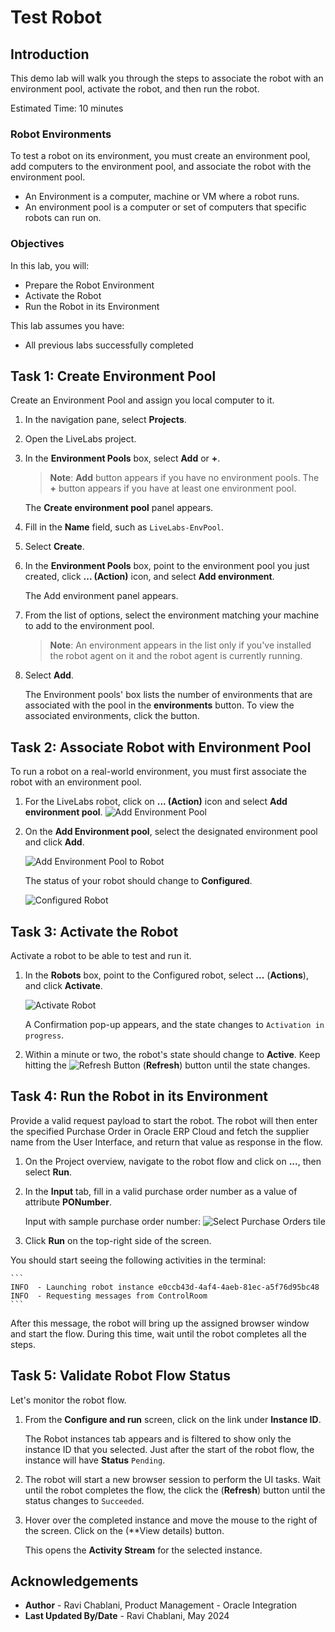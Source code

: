 # Test Robot

## Introduction

This demo lab will walk you through the steps to associate the robot with an environment pool, activate the robot, and then run the robot.

Estimated Time: 10 minutes

### Robot Environments

To test a robot on its environment, you must create an environment pool, add computers to the environment pool, and associate the robot with the environment pool.

* An Environment is a computer, machine or VM where a robot runs.
* An environment pool is a computer or set of computers that specific robots can run on.

### Objectives

In this lab, you will:

* Prepare the Robot Environment
* Activate the Robot
* Run the Robot in its Environment

This lab assumes you have:

* All previous labs successfully completed

## Task 1: Create Environment Pool

Create an Environment Pool and assign you local computer to it.

1. In the navigation pane, select **Projects**.

2. Open the LiveLabs project.

3. In the **Environment Pools** box, select **Add** or **+**.

    > **Note**: **Add** button appears if you have no environment pools. The **+** button appears if you have at least one environment pool.

    The **Create environment pool** panel appears.

4. Fill in the **Name** field, such as `LiveLabs-EnvPool`.

5. Select **Create**.

6. In the **Environment Pools** box, point to the environment pool you just created, click **... (Action)** icon, and select **Add environment**.

    The Add environment panel appears.

7. From the list of options, select the environment matching your machine to add to the environment pool.

    > **Note**: An environment appears in the list only if you've installed the robot agent on it and the robot agent is currently running.

8. Select **Add**.

    The Environment pools' box lists the number of environments that are associated with the pool in the **environments** button. To view the associated environments, click the button.

## Task 2: Associate Robot with Environment Pool

To run a robot on a real-world environment, you must first associate the robot with an environment pool.

1. For the LiveLabs robot, click on **... (Action)** icon and select **Add environment pool**.
![Add Environment Pool](images/robot_add-environment-pool.png "")

2. On the **Add Environment pool**, select the designated environment pool and click **Add**.

    ![Add Environment Pool to Robot](images/environment-pool_add.png " ")

   The status of your robot should change to **Configured**.

    ![Configured Robot](images/projects_robot-configured.png)

## Task 3: Activate the Robot

Activate a robot to be able to test and run it.

1. In the **Robots** box, point to the Configured robot, select **...** (**Actions**), and click **Activate**.

    ![Activate Robot](images/projects_robot-activate.png)

    A Confirmation pop-up appears, and the state changes to `Activation in progress`.

2. Within a minute or two, the robot's state should change to **Active**. Keep hitting the ![Refresh Button](images/projects_refresh-button.png) (**Refresh**) button until the state changes.

## Task 4: Run the Robot in its Environment

Provide a valid request payload to start the robot. The robot will then enter the specified Purchase Order in Oracle ERP Cloud and fetch the supplier name from the User Interface, and return that value as response in the flow.

1. On the Project overview, navigate to the robot flow and click on **...**, then select **Run**.

2. In the **Input** tab, fill in a valid purchase order number as a value of attribute **PONumber**.

    Input with sample purchase order number:
    ![Select Purchase Orders tile](images/robot-run_input-payload.png " ")

3. Click **Run** on the top-right side of the screen.

You should start seeing the following activities in the terminal:

    ```
    INFO  - Launching robot instance e0ccb43d-4af4-4aeb-81ec-a5f76d95bc48
    INFO  - Requesting messages from ControlRoom
    ```
After this message, the robot will bring up the assigned browser window and start the flow. During this time, wait until the robot completes all the steps.

## Task 5: Validate Robot Flow Status

Let's monitor the robot flow.

1. From the **Configure and run** screen, click on the link under **Instance ID**.

    The Robot instances tab appears and is filtered to show only the instance ID that you selected. Just after the start of the robot flow, the instance will have **Status** ``Pending``.

2. The robot will start a new browser session to perform the UI tasks. Wait until the robot completes the flow, the click the (**Refresh**) button until the status changes to ``Succeeded``.

3. Hover over the completed instance and move the mouse to the right of the screen. Click on the (**View details) button.

    This opens the **Activity Stream** for the selected instance.

## Acknowledgements

* **Author** - Ravi Chablani, Product Management - Oracle Integration
* **Last Updated By/Date** - Ravi Chablani, May 2024
